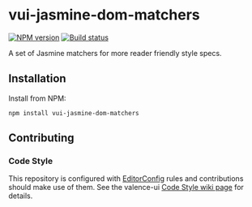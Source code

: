 # vui-jasmine-dom-matchers
[![NPM version][npm-image]][npm-url]
[![Build status][ci-image]][ci-url]

A set of Jasmine matchers for more reader friendly style specs.

## Installation

Install from NPM:
```shell
npm install vui-jasmine-dom-matchers
```

## Contributing

### Code Style

This repository is configured with [EditorConfig](http://editorconfig.org) rules and contributions should make use of them. See the valence-ui [Code Style wiki page](https://github.com/Brightspace/valence-ui-helpers/wiki/Code-Style) for details.

[npm-url]: https://npmjs.org/package/vui-jasmine-dom-matchers
[npm-image]: https://img.shields.io/npm/v/vui-jasmine-dom-matchers.svg
[ci-image]: https://travis-ci.org/Brightspace/valence-ui-jasmine-dom-matchers.svg?branch=master
[ci-url]: https://travis-ci.org/Brightspace/valence-ui-jasmine-dom-matchers
